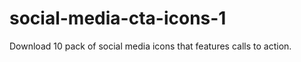 social-media-cta-icons-1
========================

Download 10 pack of social media icons that features calls to action.
